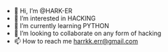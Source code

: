 - 👋 Hi, I’m @HARK-ER 
- 👀 I’m interested in HACKING
- 🌱 I’m currently learning PYTHON
- 💞️ I’m looking to collaborate on any form of hacking
- 📫 How to reach me harrkk.err@gmail.com
